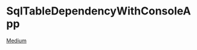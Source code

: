 # SqlTableDependencyWithConsoleApp

[Medium](https://dincersipka.medium.com/konsol-uygulamas%C4%B1-%C3%BCzerinde-sql-table-dependency-19b5c3c1e7e2)
